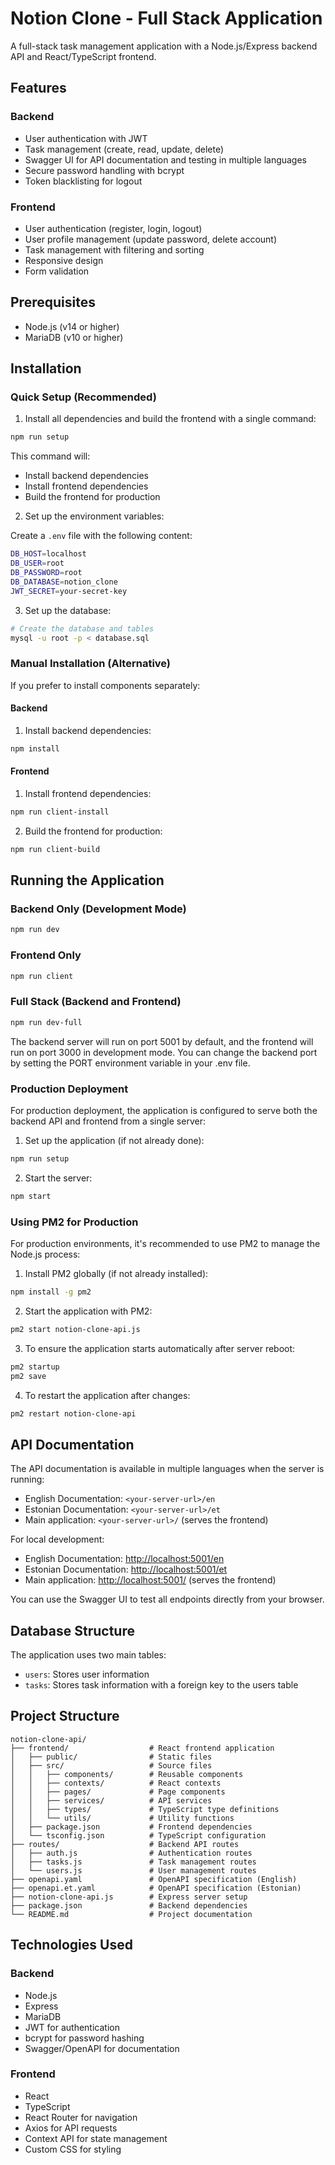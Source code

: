 # Notion Clone - Full Stack Application

A full-stack task management application with a Node.js/Express backend API and React/TypeScript frontend.

## Features

### Backend
- User authentication with JWT
- Task management (create, read, update, delete)
- Swagger UI for API documentation and testing in multiple languages
- Secure password handling with bcrypt
- Token blacklisting for logout

### Frontend
- User authentication (register, login, logout)
- User profile management (update password, delete account)
- Task management with filtering and sorting
- Responsive design
- Form validation

## Prerequisites

- Node.js (v14 or higher)
- MariaDB (v10 or higher)

## Installation

### Quick Setup (Recommended)

1. Install all dependencies and build the frontend with a single command:

```bash
npm run setup
```

This command will:
- Install backend dependencies
- Install frontend dependencies
- Build the frontend for production

2. Set up the environment variables:

Create a `.env` file with the following content:

```bash
DB_HOST=localhost
DB_USER=root
DB_PASSWORD=root
DB_DATABASE=notion_clone
JWT_SECRET=your-secret-key
```

3. Set up the database:

```bash
# Create the database and tables
mysql -u root -p < database.sql
```

### Manual Installation (Alternative)

If you prefer to install components separately:

#### Backend

1. Install backend dependencies:

```bash
npm install
```

#### Frontend

1. Install frontend dependencies:

```bash
npm run client-install
```

2. Build the frontend for production:

```bash
npm run client-build
```

## Running the Application

### Backend Only (Development Mode)

```bash
npm run dev
```

### Frontend Only

```bash
npm run client
```

### Full Stack (Backend and Frontend)

```bash
npm run dev-full
```

The backend server will run on port 5001 by default, and the frontend will run on port 3000 in development mode. You can change the backend port by setting the PORT environment variable in your .env file.

### Production Deployment

For production deployment, the application is configured to serve both the backend API and frontend from a single server:

1. Set up the application (if not already done):
```bash
npm run setup
```

2. Start the server:
```bash
npm start
```


### Using PM2 for Production

For production environments, it's recommended to use PM2 to manage the Node.js process:

1. Install PM2 globally (if not already installed):
```bash
npm install -g pm2
```

2. Start the application with PM2:
```bash
pm2 start notion-clone-api.js
```

3. To ensure the application starts automatically after server reboot:
```bash
pm2 startup
pm2 save
```

4. To restart the application after changes:
```bash
pm2 restart notion-clone-api
```

## API Documentation

The API documentation is available in multiple languages when the server is running:

- English Documentation: `<your-server-url>/en`
- Estonian Documentation: `<your-server-url>/et`
- Main application: `<your-server-url>/` (serves the frontend)

For local development:

- English Documentation: <http://localhost:5001/en>
- Estonian Documentation: <http://localhost:5001/et>
- Main application: <http://localhost:5001/> (serves the frontend)

You can use the Swagger UI to test all endpoints directly from your browser.

## Database Structure

The application uses two main tables:

- `users`: Stores user information
- `tasks`: Stores task information with a foreign key to the users table

## Project Structure

```
notion-clone-api/
├── frontend/                  # React frontend application
│   ├── public/                # Static files
│   ├── src/                   # Source files
│   │   ├── components/        # Reusable components
│   │   ├── contexts/          # React contexts
│   │   ├── pages/             # Page components
│   │   ├── services/          # API services
│   │   ├── types/             # TypeScript type definitions
│   │   └── utils/             # Utility functions
│   ├── package.json           # Frontend dependencies
│   └── tsconfig.json          # TypeScript configuration
├── routes/                    # Backend API routes
│   ├── auth.js                # Authentication routes
│   ├── tasks.js               # Task management routes
│   └── users.js               # User management routes
├── openapi.yaml               # OpenAPI specification (English)
├── openapi.et.yaml            # OpenAPI specification (Estonian)
├── notion-clone-api.js        # Express server setup
├── package.json               # Backend dependencies
└── README.md                  # Project documentation
```

## Technologies Used

### Backend
- Node.js
- Express
- MariaDB
- JWT for authentication
- bcrypt for password hashing
- Swagger/OpenAPI for documentation

### Frontend
- React
- TypeScript
- React Router for navigation
- Axios for API requests
- Context API for state management
- Custom CSS for styling
